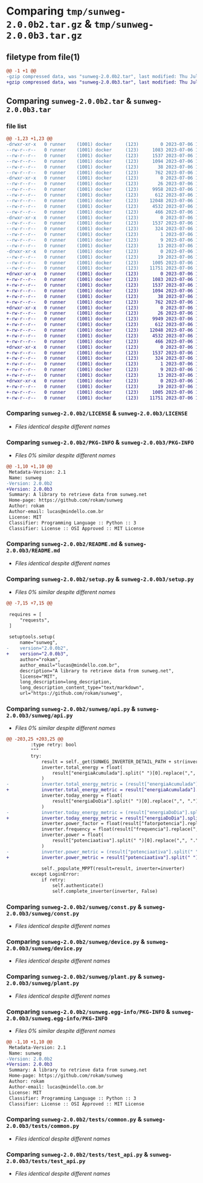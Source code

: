 # Comparing `tmp/sunweg-2.0.0b2.tar.gz` & `tmp/sunweg-2.0.0b3.tar.gz`

## filetype from file(1)

```diff
@@ -1 +1 @@
-gzip compressed data, was "sunweg-2.0.0b2.tar", last modified: Thu Jul  6 14:00:45 2023, max compression
+gzip compressed data, was "sunweg-2.0.0b3.tar", last modified: Thu Jul  6 14:30:43 2023, max compression
```

## Comparing `sunweg-2.0.0b2.tar` & `sunweg-2.0.0b3.tar`

### file list

```diff
@@ -1,23 +1,23 @@
-drwxr-xr-x   0 runner    (1001) docker     (123)        0 2023-07-06 14:00:45.045709 sunweg-2.0.0b2/
--rw-r--r--   0 runner    (1001) docker     (123)     1083 2023-07-06 14:00:30.000000 sunweg-2.0.0b2/LICENSE
--rw-r--r--   0 runner    (1001) docker     (123)     1537 2023-07-06 14:00:45.045709 sunweg-2.0.0b2/PKG-INFO
--rw-r--r--   0 runner    (1001) docker     (123)     1094 2023-07-06 14:00:30.000000 sunweg-2.0.0b2/README.md
--rw-r--r--   0 runner    (1001) docker     (123)       38 2023-07-06 14:00:45.045709 sunweg-2.0.0b2/setup.cfg
--rw-r--r--   0 runner    (1001) docker     (123)      762 2023-07-06 14:00:30.000000 sunweg-2.0.0b2/setup.py
-drwxr-xr-x   0 runner    (1001) docker     (123)        0 2023-07-06 14:00:45.041709 sunweg-2.0.0b2/sunweg/
--rw-r--r--   0 runner    (1001) docker     (123)       26 2023-07-06 14:00:30.000000 sunweg-2.0.0b2/sunweg/__init__.py
--rw-r--r--   0 runner    (1001) docker     (123)     9958 2023-07-06 14:00:30.000000 sunweg-2.0.0b2/sunweg/api.py
--rw-r--r--   0 runner    (1001) docker     (123)      612 2023-07-06 14:00:30.000000 sunweg-2.0.0b2/sunweg/const.py
--rw-r--r--   0 runner    (1001) docker     (123)    12048 2023-07-06 14:00:30.000000 sunweg-2.0.0b2/sunweg/device.py
--rw-r--r--   0 runner    (1001) docker     (123)     4532 2023-07-06 14:00:30.000000 sunweg-2.0.0b2/sunweg/plant.py
--rw-r--r--   0 runner    (1001) docker     (123)      466 2023-07-06 14:00:30.000000 sunweg-2.0.0b2/sunweg/util.py
-drwxr-xr-x   0 runner    (1001) docker     (123)        0 2023-07-06 14:00:45.045709 sunweg-2.0.0b2/sunweg.egg-info/
--rw-r--r--   0 runner    (1001) docker     (123)     1537 2023-07-06 14:00:45.000000 sunweg-2.0.0b2/sunweg.egg-info/PKG-INFO
--rw-r--r--   0 runner    (1001) docker     (123)      324 2023-07-06 14:00:45.000000 sunweg-2.0.0b2/sunweg.egg-info/SOURCES.txt
--rw-r--r--   0 runner    (1001) docker     (123)        1 2023-07-06 14:00:45.000000 sunweg-2.0.0b2/sunweg.egg-info/dependency_links.txt
--rw-r--r--   0 runner    (1001) docker     (123)        9 2023-07-06 14:00:45.000000 sunweg-2.0.0b2/sunweg.egg-info/requires.txt
--rw-r--r--   0 runner    (1001) docker     (123)       13 2023-07-06 14:00:45.000000 sunweg-2.0.0b2/sunweg.egg-info/top_level.txt
-drwxr-xr-x   0 runner    (1001) docker     (123)        0 2023-07-06 14:00:45.045709 sunweg-2.0.0b2/tests/
--rw-r--r--   0 runner    (1001) docker     (123)       19 2023-07-06 14:00:30.000000 sunweg-2.0.0b2/tests/__init__.py
--rw-r--r--   0 runner    (1001) docker     (123)     1005 2023-07-06 14:00:30.000000 sunweg-2.0.0b2/tests/common.py
--rw-r--r--   0 runner    (1001) docker     (123)    11751 2023-07-06 14:00:30.000000 sunweg-2.0.0b2/tests/test_api.py
+drwxr-xr-x   0 runner    (1001) docker     (123)        0 2023-07-06 14:30:43.353629 sunweg-2.0.0b3/
+-rw-r--r--   0 runner    (1001) docker     (123)     1083 2023-07-06 14:30:31.000000 sunweg-2.0.0b3/LICENSE
+-rw-r--r--   0 runner    (1001) docker     (123)     1537 2023-07-06 14:30:43.353629 sunweg-2.0.0b3/PKG-INFO
+-rw-r--r--   0 runner    (1001) docker     (123)     1094 2023-07-06 14:30:31.000000 sunweg-2.0.0b3/README.md
+-rw-r--r--   0 runner    (1001) docker     (123)       38 2023-07-06 14:30:43.353629 sunweg-2.0.0b3/setup.cfg
+-rw-r--r--   0 runner    (1001) docker     (123)      762 2023-07-06 14:30:31.000000 sunweg-2.0.0b3/setup.py
+drwxr-xr-x   0 runner    (1001) docker     (123)        0 2023-07-06 14:30:43.353629 sunweg-2.0.0b3/sunweg/
+-rw-r--r--   0 runner    (1001) docker     (123)       26 2023-07-06 14:30:31.000000 sunweg-2.0.0b3/sunweg/__init__.py
+-rw-r--r--   0 runner    (1001) docker     (123)     9949 2023-07-06 14:30:31.000000 sunweg-2.0.0b3/sunweg/api.py
+-rw-r--r--   0 runner    (1001) docker     (123)      612 2023-07-06 14:30:31.000000 sunweg-2.0.0b3/sunweg/const.py
+-rw-r--r--   0 runner    (1001) docker     (123)    12048 2023-07-06 14:30:31.000000 sunweg-2.0.0b3/sunweg/device.py
+-rw-r--r--   0 runner    (1001) docker     (123)     4532 2023-07-06 14:30:31.000000 sunweg-2.0.0b3/sunweg/plant.py
+-rw-r--r--   0 runner    (1001) docker     (123)      466 2023-07-06 14:30:31.000000 sunweg-2.0.0b3/sunweg/util.py
+drwxr-xr-x   0 runner    (1001) docker     (123)        0 2023-07-06 14:30:43.353629 sunweg-2.0.0b3/sunweg.egg-info/
+-rw-r--r--   0 runner    (1001) docker     (123)     1537 2023-07-06 14:30:43.000000 sunweg-2.0.0b3/sunweg.egg-info/PKG-INFO
+-rw-r--r--   0 runner    (1001) docker     (123)      324 2023-07-06 14:30:43.000000 sunweg-2.0.0b3/sunweg.egg-info/SOURCES.txt
+-rw-r--r--   0 runner    (1001) docker     (123)        1 2023-07-06 14:30:43.000000 sunweg-2.0.0b3/sunweg.egg-info/dependency_links.txt
+-rw-r--r--   0 runner    (1001) docker     (123)        9 2023-07-06 14:30:43.000000 sunweg-2.0.0b3/sunweg.egg-info/requires.txt
+-rw-r--r--   0 runner    (1001) docker     (123)       13 2023-07-06 14:30:43.000000 sunweg-2.0.0b3/sunweg.egg-info/top_level.txt
+drwxr-xr-x   0 runner    (1001) docker     (123)        0 2023-07-06 14:30:43.353629 sunweg-2.0.0b3/tests/
+-rw-r--r--   0 runner    (1001) docker     (123)       19 2023-07-06 14:30:31.000000 sunweg-2.0.0b3/tests/__init__.py
+-rw-r--r--   0 runner    (1001) docker     (123)     1005 2023-07-06 14:30:31.000000 sunweg-2.0.0b3/tests/common.py
+-rw-r--r--   0 runner    (1001) docker     (123)    11751 2023-07-06 14:30:31.000000 sunweg-2.0.0b3/tests/test_api.py
```

### Comparing `sunweg-2.0.0b2/LICENSE` & `sunweg-2.0.0b3/LICENSE`

 * *Files identical despite different names*

### Comparing `sunweg-2.0.0b2/PKG-INFO` & `sunweg-2.0.0b3/PKG-INFO`

 * *Files 0% similar despite different names*

```diff
@@ -1,10 +1,10 @@
 Metadata-Version: 2.1
 Name: sunweg
-Version: 2.0.0b2
+Version: 2.0.0b3
 Summary: A library to retrieve data from sunweg.net
 Home-page: https://github.com/rokam/sunweg
 Author: rokam
 Author-email: lucas@mindello.com.br
 License: MIT
 Classifier: Programming Language :: Python :: 3
 Classifier: License :: OSI Approved :: MIT License
```

### Comparing `sunweg-2.0.0b2/README.md` & `sunweg-2.0.0b3/README.md`

 * *Files identical despite different names*

### Comparing `sunweg-2.0.0b2/setup.py` & `sunweg-2.0.0b3/setup.py`

 * *Files 0% similar despite different names*

```diff
@@ -7,15 +7,15 @@
 
 requires = [
     "requests",
 ]
 
 setuptools.setup(
     name="sunweg",
-    version="2.0.0b2",
+    version="2.0.0b3",
     author="rokam",
     author_email="lucas@mindello.com.br",
     description="A library to retrieve data from sunweg.net",
     license="MIT",
     long_description=long_description,
     long_description_content_type="text/markdown",
     url="https://github.com/rokam/sunweg",
```

### Comparing `sunweg-2.0.0b2/sunweg/api.py` & `sunweg-2.0.0b3/sunweg/api.py`

 * *Files 0% similar despite different names*

```diff
@@ -203,25 +203,25 @@
         :type retry: bool
         """
         try:
             result = self._get(SUNWEG_INVERTER_DETAIL_PATH + str(inverter.id))
             inverter.total_energy = float(
                 result["energiaAcumulada"].split(" ")[0].replace(",", ".")
             )
-            inverter.total_energy_metric = (result["energiaAcumulada"].split(" ")[1],)
+            inverter.total_energy_metric = result["energiaAcumulada"].split(" ")[1]
             inverter.today_energy = float(
                 result["energiaDoDia"].split(" ")[0].replace(",", ".")
             )
-            inverter.today_energy_metric = (result["energiaDoDia"].split(" ")[1],)
+            inverter.today_energy_metric = result["energiaDoDia"].split(" ")[1]
             inverter.power_factor = float(result["fatorpotencia"].replace(",", "."))
             inverter.frequency = float(result["frequencia"].replace(",", "."))
             inverter.power = float(
                 result["potenciaativa"].split(" ")[0].replace(",", ".")
             )
-            inverter.power_metric = (result["potenciaativa"].split(" ")[1],)
+            inverter.power_metric = result["potenciaativa"].split(" ")[1]
 
             self._populate_MPPT(result=result, inverter=inverter)
         except LoginError:
             if retry:
                 self.authenticate()
                 self.complete_inverter(inverter, False)
```

### Comparing `sunweg-2.0.0b2/sunweg/const.py` & `sunweg-2.0.0b3/sunweg/const.py`

 * *Files identical despite different names*

### Comparing `sunweg-2.0.0b2/sunweg/device.py` & `sunweg-2.0.0b3/sunweg/device.py`

 * *Files identical despite different names*

### Comparing `sunweg-2.0.0b2/sunweg/plant.py` & `sunweg-2.0.0b3/sunweg/plant.py`

 * *Files identical despite different names*

### Comparing `sunweg-2.0.0b2/sunweg.egg-info/PKG-INFO` & `sunweg-2.0.0b3/sunweg.egg-info/PKG-INFO`

 * *Files 0% similar despite different names*

```diff
@@ -1,10 +1,10 @@
 Metadata-Version: 2.1
 Name: sunweg
-Version: 2.0.0b2
+Version: 2.0.0b3
 Summary: A library to retrieve data from sunweg.net
 Home-page: https://github.com/rokam/sunweg
 Author: rokam
 Author-email: lucas@mindello.com.br
 License: MIT
 Classifier: Programming Language :: Python :: 3
 Classifier: License :: OSI Approved :: MIT License
```

### Comparing `sunweg-2.0.0b2/tests/common.py` & `sunweg-2.0.0b3/tests/common.py`

 * *Files identical despite different names*

### Comparing `sunweg-2.0.0b2/tests/test_api.py` & `sunweg-2.0.0b3/tests/test_api.py`

 * *Files identical despite different names*

